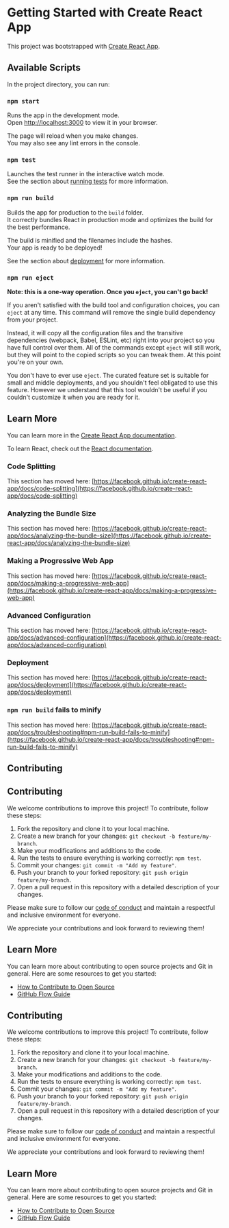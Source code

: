# Getting Started with Create React App

This project was bootstrapped with [Create React App](https://github.com/facebook/create-react-app).

## Available Scripts

In the project directory, you can run:

### `npm start`

Runs the app in the development mode.\
Open [http://localhost:3000](http://localhost:3000) to view it in your browser.

The page will reload when you make changes.\
You may also see any lint errors in the console.

### `npm test`

Launches the test runner in the interactive watch mode.\
See the section about [running tests](https://facebook.github.io/create-react-app/docs/running-tests) for more information.

### `npm run build`

Builds the app for production to the `build` folder.\
It correctly bundles React in production mode and optimizes the build for the best performance.

The build is minified and the filenames include the hashes.\
Your app is ready to be deployed!

See the section about [deployment](https://facebook.github.io/create-react-app/docs/deployment) for more information.

### `npm run eject`

**Note: this is a one-way operation. Once you `eject`, you can't go back!**

If you aren't satisfied with the build tool and configuration choices, you can `eject` at any time. This command will remove the single build dependency from your project.

Instead, it will copy all the configuration files and the transitive dependencies (webpack, Babel, ESLint, etc) right into your project so you have full control over them. All of the commands except `eject` will still work, but they will point to the copied scripts so you can tweak them. At this point you're on your own.

You don't have to ever use `eject`. The curated feature set is suitable for small and middle deployments, and you shouldn't feel obligated to use this feature. However we understand that this tool wouldn't be useful if you couldn't customize it when you are ready for it.

## Learn More

You can learn more in the [Create React App documentation](https://facebook.github.io/create-react-app/docs/getting-started).

To learn React, check out the [React documentation](https://reactjs.org/).

### Code Splitting

This section has moved here: [https://facebook.github.io/create-react-app/docs/code-splitting](https://facebook.github.io/create-react-app/docs/code-splitting)

### Analyzing the Bundle Size

This section has moved here: [https://facebook.github.io/create-react-app/docs/analyzing-the-bundle-size](https://facebook.github.io/create-react-app/docs/analyzing-the-bundle-size)

### Making a Progressive Web App

This section has moved here: [https://facebook.github.io/create-react-app/docs/making-a-progressive-web-app](https://facebook.github.io/create-react-app/docs/making-a-progressive-web-app)

### Advanced Configuration

This section has moved here: [https://facebook.github.io/create-react-app/docs/advanced-configuration](https://facebook.github.io/create-react-app/docs/advanced-configuration)

### Deployment

This section has moved here: [https://facebook.github.io/create-react-app/docs/deployment](https://facebook.github.io/create-react-app/docs/deployment)

### `npm run build` fails to minify

This section has moved here: [https://facebook.github.io/create-react-app/docs/troubleshooting#npm-run-build-fails-to-minify](https://facebook.github.io/create-react-app/docs/troubleshooting#npm-run-build-fails-to-minify)

## Contributing
## Contributing

We welcome contributions to improve this project! To contribute, follow these steps:

1. Fork the repository and clone it to your local machine.
2. Create a new branch for your changes: `git checkout -b feature/my-branch`.
3. Make your modifications and additions to the code.
4. Run the tests to ensure everything is working correctly: `npm test`.
5. Commit your changes: `git commit -m "Add my feature"`.
6. Push your branch to your forked repository: `git push origin feature/my-branch`.
7. Open a pull request in this repository with a detailed description of your changes.

Please make sure to follow our [code of conduct](link-to-code-of-conduct) and maintain a respectful and inclusive environment for everyone.

We appreciate your contributions and look forward to reviewing them!

## Learn More

You can learn more about contributing to open source projects and Git in general. Here are some resources to get you started:

- [How to Contribute to Open Source](https://opensource.guide/how-to-contribute/)
- [GitHub Flow Guide](https://guides.github.com/introduction/flow/)

## Contributing

We welcome contributions to improve this project! To contribute, follow these steps:

1. Fork the repository and clone it to your local machine.
2. Create a new branch for your changes: `git checkout -b feature/my-branch`.
3. Make your modifications and additions to the code.
4. Run the tests to ensure everything is working correctly: `npm test`.
5. Commit your changes: `git commit -m "Add my feature"`.
6. Push your branch to your forked repository: `git push origin feature/my-branch`.
7. Open a pull request in this repository with a detailed description of your changes.

Please make sure to follow our [code of conduct](link-to-code-of-conduct) and maintain a respectful and inclusive environment for everyone.

We appreciate your contributions and look forward to reviewing them!

## Learn More

You can learn more about contributing to open source projects and Git in general. Here are some resources to get you started:

- [How to Contribute to Open Source](https://opensource.guide/how-to-contribute/)
- [GitHub Flow Guide](https://guides.github.com/introduction/flow/)

